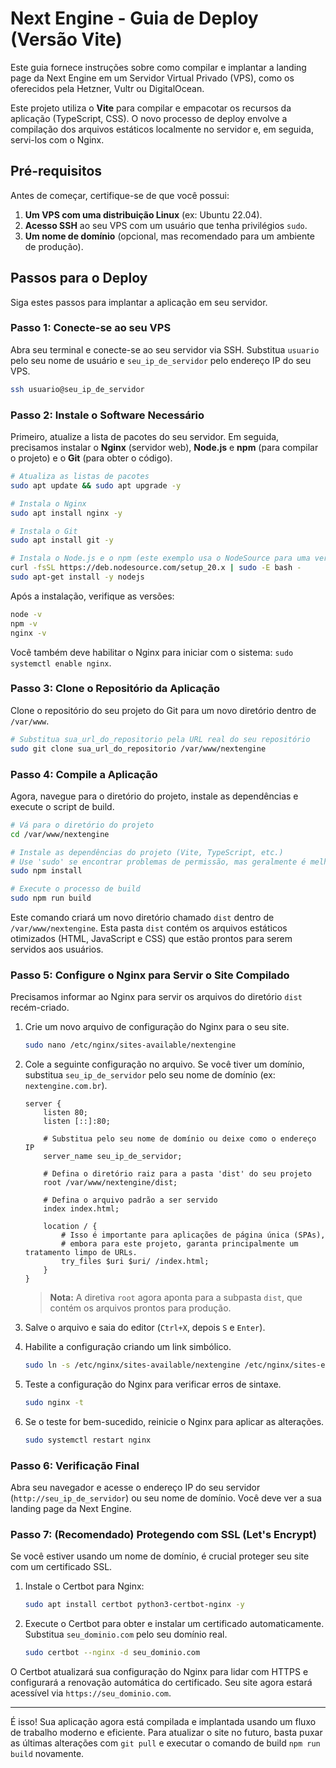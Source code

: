 # Next Engine - Guia de Deploy (Versão Vite)

Este guia fornece instruções sobre como compilar e implantar a landing page da Next Engine em um Servidor Virtual Privado (VPS), como os oferecidos pela Hetzner, Vultr ou DigitalOcean.

Este projeto utiliza o **Vite** para compilar e empacotar os recursos da aplicação (TypeScript, CSS). O novo processo de deploy envolve a compilação dos arquivos estáticos localmente no servidor e, em seguida, servi-los com o Nginx.

## Pré-requisitos

Antes de começar, certifique-se de que você possui:

1.  **Um VPS com uma distribuição Linux** (ex: Ubuntu 22.04).
2.  **Acesso SSH** ao seu VPS com um usuário que tenha privilégios `sudo`.
3.  **Um nome de domínio** (opcional, mas recomendado para um ambiente de produção).

## Passos para o Deploy

Siga estes passos para implantar a aplicação em seu servidor.

### Passo 1: Conecte-se ao seu VPS

Abra seu terminal e conecte-se ao seu servidor via SSH. Substitua `usuario` pelo seu nome de usuário e `seu_ip_de_servidor` pelo endereço IP do seu VPS.

```bash
ssh usuario@seu_ip_de_servidor
```

### Passo 2: Instale o Software Necessário

Primeiro, atualize a lista de pacotes do seu servidor. Em seguida, precisamos instalar o **Nginx** (servidor web), **Node.js** e **npm** (para compilar o projeto) e o **Git** (para obter o código).

```bash
# Atualiza as listas de pacotes
sudo apt update && sudo apt upgrade -y

# Instala o Nginx
sudo apt install nginx -y

# Instala o Git
sudo apt install git -y

# Instala o Node.js e o npm (este exemplo usa o NodeSource para uma versão recente)
curl -fsSL https://deb.nodesource.com/setup_20.x | sudo -E bash -
sudo apt-get install -y nodejs
```

Após a instalação, verifique as versões:
```bash
node -v
npm -v
nginx -v
```
Você também deve habilitar o Nginx para iniciar com o sistema: `sudo systemctl enable nginx`.

### Passo 3: Clone o Repositório da Aplicação

Clone o repositório do seu projeto do Git para um novo diretório dentro de `/var/www`.

```bash
# Substitua sua_url_do_repositorio pela URL real do seu repositório
sudo git clone sua_url_do_repositorio /var/www/nextengine
```

### Passo 4: Compile a Aplicação

Agora, navegue para o diretório do projeto, instale as dependências e execute o script de build.

```bash
# Vá para o diretório do projeto
cd /var/www/nextengine

# Instale as dependências do projeto (Vite, TypeScript, etc.)
# Use 'sudo' se encontrar problemas de permissão, mas geralmente é melhor corrigir as permissões do diretório.
sudo npm install

# Execute o processo de build
sudo npm run build
```
Este comando criará um novo diretório chamado `dist` dentro de `/var/www/nextengine`. Esta pasta `dist` contém os arquivos estáticos otimizados (HTML, JavaScript e CSS) que estão prontos para serem servidos aos usuários.

### Passo 5: Configure o Nginx para Servir o Site Compilado

Precisamos informar ao Nginx para servir os arquivos do diretório `dist` recém-criado.

1.  Crie um novo arquivo de configuração do Nginx para o seu site.

    ```bash
    sudo nano /etc/nginx/sites-available/nextengine
    ```

2.  Cole a seguinte configuração no arquivo. Se você tiver um domínio, substitua `seu_ip_de_servidor` pelo seu nome de domínio (ex: `nextengine.com.br`).

    ```nginx
    server {
        listen 80;
        listen [::]:80;

        # Substitua pelo seu nome de domínio ou deixe como o endereço IP
        server_name seu_ip_de_servidor;

        # Defina o diretório raiz para a pasta 'dist' do seu projeto
        root /var/www/nextengine/dist;

        # Defina o arquivo padrão a ser servido
        index index.html;

        location / {
            # Isso é importante para aplicações de página única (SPAs),
            # embora para este projeto, garanta principalmente um tratamento limpo de URLs.
            try_files $uri $uri/ /index.html;
        }
    }
    ```
    > **Nota:** A diretiva `root` agora aponta para a subpasta `dist`, que contém os arquivos prontos para produção.

3.  Salve o arquivo e saia do editor (`Ctrl+X`, depois `S` e `Enter`).

4.  Habilite a configuração criando um link simbólico.

    ```bash
    sudo ln -s /etc/nginx/sites-available/nextengine /etc/nginx/sites-enabled/
    ```

5.  Teste a configuração do Nginx para verificar erros de sintaxe.

    ```bash
    sudo nginx -t
    ```

6.  Se o teste for bem-sucedido, reinicie o Nginx para aplicar as alterações.

    ```bash
    sudo systemctl restart nginx
    ```

### Passo 6: Verificação Final

Abra seu navegador e acesse o endereço IP do seu servidor (`http://seu_ip_de_servidor`) ou seu nome de domínio. Você deve ver a sua landing page da Next Engine.

### Passo 7: (Recomendado) Protegendo com SSL (Let's Encrypt)

Se você estiver usando um nome de domínio, é crucial proteger seu site com um certificado SSL.

1.  Instale o Certbot para Nginx:
    ```bash
    sudo apt install certbot python3-certbot-nginx -y
    ```
2.  Execute o Certbot para obter e instalar um certificado automaticamente. Substitua `seu_dominio.com` pelo seu domínio real.
    ```bash
    sudo certbot --nginx -d seu_dominio.com
    ```

O Certbot atualizará sua configuração do Nginx para lidar com HTTPS e configurará a renovação automática do certificado. Seu site agora estará acessível via `https://seu_dominio.com`.

---

É isso! Sua aplicação agora está compilada e implantada usando um fluxo de trabalho moderno e eficiente. Para atualizar o site no futuro, basta puxar as últimas alterações com `git pull` e executar o comando de build `npm run build` novamente.
